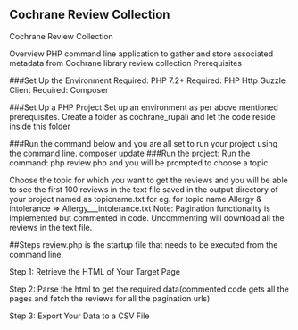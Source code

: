 ## Cochrane Review Collection
Cochrane Review Collection

Overview
PHP command line application to gather and store associated metadata from Cochrane library review collection
Prerequisites

###Set Up the Environment
Required: PHP 7.2+
Required: PHP Http Guzzle Client 
Required: Composer

###Set Up a PHP Project
Set up an environment as per above mentioned prerequisites. Create a folder as cochrane_rupali and let the code reside inside this folder


###Run the command below and you are all set to run your project using the command line.
composer update
###Run the project:
Run the command: 
php review.php 
and you will be prompted to choose a topic.
 
Choose the topic for which you want to get the reviews and you will be able to see the first 100 reviews in the text file saved in the output directory of your project named as topicname.txt for eg. for topic name Allergy & intolerance => Allergy___intolerance.txt
Note: Pagination functionality is implemented but commented in code. Uncommenting will download all the reviews in the text file.

##Steps
review.php is the startup file that needs to be executed from the command line.


Step 1: Retrieve the HTML of Your Target Page

Step 2: Parse the html to get the required data(commented code gets all the pages and fetch the reviews for all the pagination urls)

Step 3: Export Your Data to a CSV File





